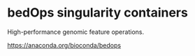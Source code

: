 # bedOps singularity containers

High-performance genomic feature operations.

<https://anaconda.org/bioconda/bedops>